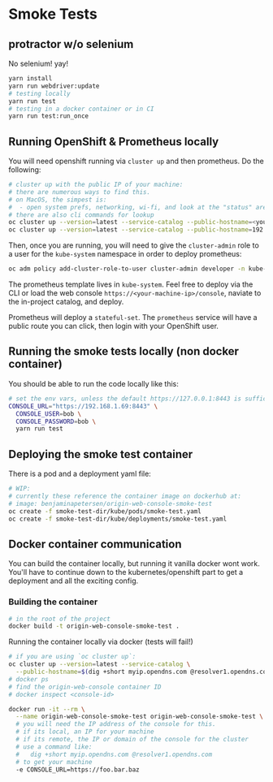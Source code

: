 # Smoke Tests

## protractor w/o selenium

No selenium! yay!

```bash
yarn install
yarn run webdriver:update
# testing locally
yarn run test
# testing in a docker container or in CI
yarn run test:run_once
```

## Running OpenShift & Prometheus locally

You will need openshift running via `cluster up` and then prometheus.  Do the following:

```bash
# cluster up with the public IP of your machine:
# there are numerous ways to find this.
# on MacOS, the simpest is:
#  - open system prefs, networking, wi-fi, and look at the "status" are for IP address.
# there are also cli commands for lookup
oc cluster up --version=latest --service-catalog --public-hostname=<your-machine-ip>
oc cluster up --version=latest --service-catalog --public-hostname=192.168.1.69

```

Then, once you are running, you will need to give the `cluster-admin` role to
a user for the `kube-system` namespace in order to deploy prometheus:

```bash
oc adm policy add-cluster-role-to-user cluster-admin developer -n kube-system
```

The prometheus template lives in `kube-system`. Feel free to deploy via the CLI or
load the web console `https://<your-machine-ip>/console`, naviate to the in-project
catalog, and deploy.

Prometheus will deploy a `stateful-set`.  The `prometheus` service will have a
public route you can click, then login with your OpenShift user.

## Running the smoke tests locally (non docker container)

You should be able to run the code locally like this:

```bash
# set the env vars, unless the default https://127.0.0.1:8443 is sufficient
CONSOLE_URL="https://192.168.1.69:8443" \
  CONSOLE_USER=bob \
  CONSOLE_PASSWORD=bob \
  yarn run test
```

## Deploying the smoke test container

There is a pod and a deployment yaml file:

```bash
# WIP:
# currently these reference the container image on dockerhub at:
# image: benjaminapetersen/origin-web-console-smoke-test
oc create -f smoke-test-dir/kube/pods/smoke-test.yaml
oc create -f smoke-test-dir/kube/deployments/smoke-test.yaml
```

## Docker container communication

You can build the container locally, but running it vanilla docker wont work.
You'll have to continue down to the kubernetes/openshift part to get a deployment
and all the exciting config.

### Building the container

```bash
# in the root of the project
docker build -t origin-web-console-smoke-test .
```

Running the container locally via docker (tests will fail!)

```bash
# if you are using `oc cluster up`:
oc cluster up --version=latest --service-catalog \
  --public-hostname=$(dig +short myip.opendns.com @resolver1.opendns.com)
# docker ps
# find the origin-web-console container ID
# docker inspect <console-id>

docker run -it --rm \
  --name origin-web-console-smoke-test origin-web-console-smoke-test \
  # you will need the IP address of the console for this.
  # if its local, an IP for your machine
  # if its remote, the IP or domain of the console for the cluster
  # use a command like:
  #   dig +short myip.opendns.com @resolver1.opendns.com
  # to get your machine
  -e CONSOLE_URL=https://foo.bar.baz
```
